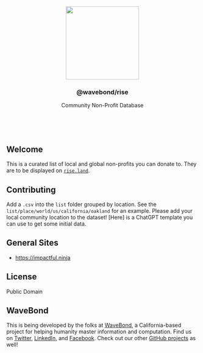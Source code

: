 <br/>
<br/>
<br/>
<br/>
<br/>
<br/>
<br/>

<p align='center'>
  <img src='https://github.com/wavebond/rise/blob/make/view/view.svg?raw=true' height='192'>
</p>

<h3 align='center'>@wavebond/rise</h3>
<p align='center'>
  Community Non-Profit Database
</p>

<br/>
<br/>
<br/>

## Welcome

This is a curated list of local and global non-profits you can donate to. They are to be displayed on [`rise.land`](https://rise.land).

## Contributing

Add a `.csv` into the `list` folder grouped by location. See the `list/place/world/us/california/oakland` for an example. Please add your local community location to the dataset! [Here] is a ChatGPT template you can use to get some initial data.

## General Sites

- https://impactful.ninja

## License

Public Domain

## WaveBond

This is being developed by the folks at [WaveBond](https://wave.bond), a
California-based project for helping humanity master information and
computation. Find us on [Twitter](https://twitter.com/_wavebond),
[LinkedIn](https://www.linkedin.com/company/wavebond), and
[Facebook](https://www.facebook.com/wavebondmind). Check out our other
[GitHub projects](https://github.com/wavebond) as well!
